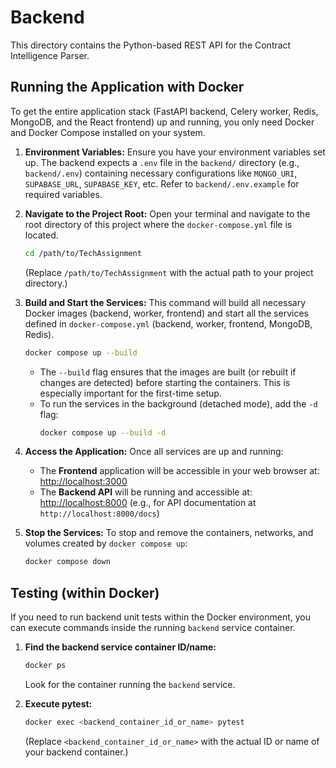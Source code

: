 # Backend

This directory contains the Python-based REST API for the Contract Intelligence Parser.

## Running the Application with Docker

To get the entire application stack (FastAPI backend, Celery worker, Redis, MongoDB, and the React frontend) up and running, you only need Docker and Docker Compose installed on your system.

1.  **Environment Variables:**
    Ensure you have your environment variables set up. The backend expects a `.env` file in the `backend/` directory (e.g., `backend/.env`) containing necessary configurations like `MONGO_URI`, `SUPABASE_URL`, `SUPABASE_KEY`, etc. Refer to `backend/.env.example` for required variables.

2.  **Navigate to the Project Root:**
    Open your terminal and navigate to the root directory of this project where the `docker-compose.yml` file is located.

    ```bash
    cd /path/to/TechAssignment
    ```
    (Replace `/path/to/TechAssignment` with the actual path to your project directory.)

3.  **Build and Start the Services:**
    This command will build all necessary Docker images (backend, worker, frontend) and start all the services defined in `docker-compose.yml` (backend, worker, frontend, MongoDB, Redis).

    ```bash
    docker compose up --build
    ```

    *   The `--build` flag ensures that the images are built (or rebuilt if changes are detected) before starting the containers. This is especially important for the first-time setup.
    *   To run the services in the background (detached mode), add the `-d` flag:
        ```bash
        docker compose up --build -d
        ```

4.  **Access the Application:**
    Once all services are up and running:
    *   The **Frontend** application will be accessible in your web browser at:
        [http://localhost:3000](http://localhost:3000)
    *   The **Backend API** will be running and accessible at:
        [http://localhost:8000](http://localhost:8000) (e.g., for API documentation at `http://localhost:8000/docs`)

5.  **Stop the Services:**
    To stop and remove the containers, networks, and volumes created by `docker compose up`:

    ```bash
    docker compose down
    ```

## Testing (within Docker)

If you need to run backend unit tests within the Docker environment, you can execute commands inside the running `backend` service container.

1.  **Find the backend service container ID/name:**
    ```bash
    docker ps
    ```
    Look for the container running the `backend` service.

2.  **Execute pytest:**
    ```bash
    docker exec <backend_container_id_or_name> pytest
    ```
    (Replace `<backend_container_id_or_name>` with the actual ID or name of your backend container.)
